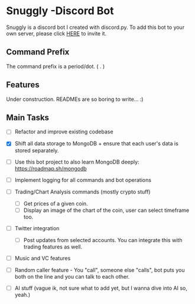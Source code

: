 # Snuggly -Discord Bot
Snuggly is a discord bot I created with discord.py. To add this bot to your own server, please click [HERE](https://discord.com/api/oauth2/authorize?client_id=832217886880825364&permissions=0&scope=bot) to invite it.

## Command Prefix
The command prefix is a period/dot. ( . )

## Features
Under construction. READMEs are so boring to write... :)

## Main Tasks
- [ ] Refactor and improve existing codebase
- [x] Shift all data storage to MongoDB + ensure that each user's data is stored separately.
- [ ] Use this bot project to also learn MongoDB deeply: https://roadmap.sh/mongodb
- [ ] Implement logging for all commands and bot operations
- [ ] Trading/Chart Analysis commands (mostly crypto stuff)
    - [ ] Get prices of a given coin.
    - [ ] Display an image of the chart of the coin, user can select timeframe too.
- [ ] Twitter integration
    - [ ] Post updates from selected accounts. You can integrate this with trading features as well.
- [ ] Music and VC features
- [ ] Random caller feature - You "call", someone else "calls", bot puts you both on the line and you can talk to each other.
- [ ] AI stuff (vague ik, not sure what to add yet, but I wanna dive into AI so, yeah.)

